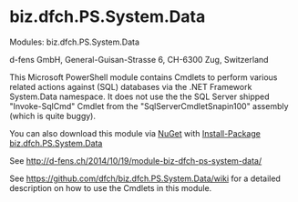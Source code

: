biz.dfch.PS.System.Data
=======================

Modules: biz.dfch.PS.System.Data

d-fens GmbH, General-Guisan-Strasse 6, CH-6300 Zug, Switzerland

This Microsoft PowerShell module contains Cmdlets to perform various related actions against (SQL) databases via the .NET Framework System.Data namespace. It does not use the the SQL Server shipped "Invoke-SqlCmd" Cmdlet from the "SqlServerCmdletSnapin100" assembly (which is quite buggy).

You can also download this module via [NuGet](http://nuget.org) with [Install-Package biz.dfch.PS.System.Data](https://www.nuget.org/packages/biz.dfch.PS.System.Data/)

See http://d-fens.ch/2014/10/19/module-biz-dfch-ps-system-data/

See https://github.com/dfch/biz.dfch.PS.System.Data/wiki for a detailed description on how to use the Cmdlets in this module.
